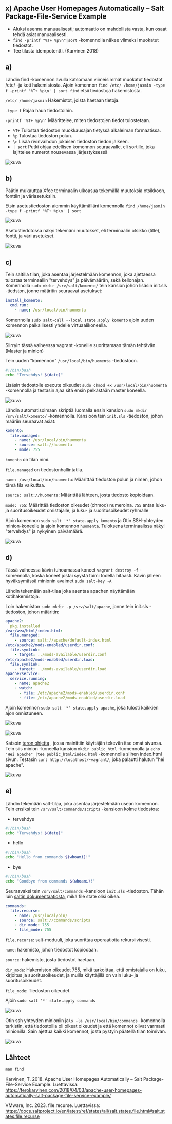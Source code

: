 ## x) Apache User Homepages Automatically – Salt Package-File-Service Example
- Aluksi asenna manuaalisesti; automaatio on mahdollista vasta, kun osaat tehdä asiat manuaalisesti.
- `find -printf "%T+ %p\n"|sort` -komennolla näkee viimeksi muokatut tiedostot.
- Tee tilasta idempotentti. 
(Karvinen 2018)

## a)
Lähdin find -komennon avulla katsomaan viimeisimmät muokatut tiedostot /etc/ -ja koti hakemistosta.
Ajoin komennon `find /etc/ /home/jasmin -type f -printf '%T+ %p\n' | sort`.
`find` etsii tiedostoja hakemistosta.

`/etc/ /home/jasmin` Hakemistot, joista haetaan tietoja.

`-type f` Rajaa haun tiedostoihin.

`-printf '%T+ %p\n'` Määrittelee, miten tiedostojen tiedot tulostetaan.
- `%T+` Tulostaa tiedoston muokkausajan tietyssä aikaleiman formaatissa.
- `%p` Tulostaa tiedoston polun.
- `\n` Lisää rivinvaihdon jokaisen tiedoston tiedon jälkeen.
- `| sort` Putki ohjaa edellisen komennon seuraavalle, eli sortille, joka lajittelee numerot nousevassa järjestyksessä

![kuva](images/h5/1.png)

## b)
Päätin mukauttaa Xfce terminaalin ulkoasua tekemällä muutoksia otsikkoon, fonttiin ja väriasetuksiin.

Etsin asetustiedoston aiemmin käyttämälläni komennolla `find /home/jasmin -type f -printf '%T+ %p\n' | sort`

![kuva](images/h5/2.png)

Asetustiedotossa näkyi tekemäni muutokset, eli terminaalin otsikko (title), fontti, ja väri asetukset.

![kuva](images/h5/3.png)

## c)
Tein saltilla tilan, joka asentaa järjestelmään komennon, joka ajettaessa tulostaa terminaaliin "tervehdys" ja päivämäärän, sekä kellonajan. Komennolla `sudo mkdir /srv/salt/komento/` tein kansion johon lisäsin init.sls -tiedston, jonne määritin seuraavat asetukset:

```yaml
install_komento:
  cmd.run:
    - name: /usr/local/bin/huomenta
```

Komennolla `sudo salt-call --local state.apply komento` ajoin uuden komennon paikallisesti yhdelle virtuaalikoneella.

![kuva](images/h5/4.png)

Siirryin tässä vaiheessa vagrant -koneille suorittamaan tämän tehtävän. (Master ja minion)

Tein uuden "komennon" `/usr/local/bin/huomenta` -tiedostoon.
```bash
#!/bin/bash
echo "Tervehdys! $(date)"
```
Lisäsin tiedostolle execute oikeudet `sudo chmod +x /usr/local/bin/huomenta ` -komennolla ja testasin ajaa sitä ensin pelkästään master koneella.

![kuva](images/h5/5.png)

Lähdin automatisoimaan skriptiä luomalla ensin kansion `sudo mkdir /srv/salt/komento/` -komennolla. Kansioon tein `init.sls` -tiedoston, johon määriin seuraavat asiat: 
```yaml
komento:
  file.managed:
    - name: /usr/local/bin/huomenta
    - source: salt://huomenta
    - mode: 755
```
`komento` on tilan nimi.

`file.managed` on tiedostonhallintatila.

`name: /usr/local/bin/huomenta`: Määrittää tiedoston polun ja nimen, johon tämä tila vaikuttaa.

`source: salt://huomenta`: Määrittää lähteen, josta tiedosto kopioidaan.

`mode: 755`: Määrittää tiedoston oikeudet (chmod) numeroina. `755` antaa luku- ja suoritusoikeudet omistajalle, ja luku- ja suoritusoikeudet ryhmälle

Ajoin komennon `sudo salt '*' state.apply komento` ja Otin SSH-yhteyden minion-koneelle ja ajoin komennon `huomenta`. Tuloksena terminaalissa näkyi "tervehdys" ja nykyinen päivämäärä.

![kuva](images/h5/6.png)

## d)
Tässä vaiheessa kävin tuhoamassa koneet `vagrant destroy -f` -komennolla, koska koneet jostai syystä toimi todella hitaasti. Kävin jälleen hyväksymässä minionin avaimet `sudo salt-key -A`

Lähdin tekemään salt-tilaa joka asentaa apachen näyttämään kotihakemistoja.
 
Loin hakemiston `sudo mkdir -p /srv/salt/apache`, jonne tein init.sls -tiedoston, johon määritin:
```yaml
apache2:
  pkg.installed
/var/www/html/index.html:
  file.managed:
    - source: salt://apache/default-index.html
/etc/apache2/mods-enabled/userdir.conf:
  file.symlink:
    - target: ../mods-available/userdir.conf
/etc/apache2/mods-enabled/userdir.load:
  file.symlink:
    - target: ../mods-available/userdir.load
apache2service:
  service.running:
    - name: apache2
    - watch:
      - file: /etc/apache2/mods-enabled/userdir.conf
      - file: /etc/apache2/mods-enabled/userdir.load
```

Ajoin komennon `sudo salt '*' state.apply apache`, joka tulosti kaikkien ajon onnistuneen. 

![kuva](images/h5/7.png)

![kuva](images/h5/10.png)

Katsoin [teron ohjetta](https://terokarvinen.com/2018/04/03/apache-user-homepages-automatically-salt-package-file-service-example/) , jossa mainittiin käyttäjän tekevän itse omat sivunsa. Tein siis minion -koneella kansion `mkdir public_html` -komennolla ja `echo "Hei apache" |tee public_html/index.html` -komennolla siihen index.html sivun.
Testasin `curl http://localhost/~vagrant/`, joka palautti halutun "hei apache".

![kuva](images/h5/12.png)

## e)

Lähdin tekemään salt-tilaa, joka asentaa järjestelmään usean komennon.
Tein ensiksi tein `/srv/salt/commands/scripts` -kansioon kolme tiedostoa:
- tervehdys
```bash
#!/bin/bash
echo "Tervehdys! $(date)"
```
- hello
```bash
#!/bin/bash
echo "Hello from commands $(whoami)!"
```
- bye
```bash
#!/bin/bash
echo "Goodbye from commands $(whoami)!"
```

Seuraavaksi tein `/srv/salt/commands` -kansioon `init.sls` -tiedoston. Tähän luin [saltin dokumentaatiosta](https://docs.saltproject.io/en/latest/ref/states/all/salt.states.file.html#salt.states.file.recurse), mikä file state olisi oikea. 
```yaml
commands:
  file.recurse:
    - name: /usr/local/bin/
    - source: salt://commands/scripts
    - dir_mode: 755
    - file_mode: 755
```

`file.recurse`: salt-moduuli, joka suorittaa operaatioita rekursiivisesti.

`name`: hakemisto, johon tiedostot kopiodaan.

`source`: hakemisto, josta tiedostot haetaan.

`dir_mode`: Hakemiston oikeudet 755, mikä tarkoittaa, että omistajalla on luku, kirjoitus ja suoritusoikeudet, ja muilla käyttäjillä on vain luku- ja suoritusoikeudet.

`file_mode`: Tiedoston oikeudet.

Ajoin `sudo salt '*' state.apply commands` 

![kuva](images/h5/13.png)

Otin ssh yhteyden minioniin ja`ls -la /usr/local/bin/commands` -komennolla tarkistin, että tiedostoilla oli oikeat oikeudet ja että komennot olivat varmasti minionilla.
Sain ajettua kaikki komennot, josta pystyin päätellä tilan toimivan.

![kuva](images/h5/14.png)

## Lähteet

`man find` 

Karvinen, T. 2018. Apache User Homepages Automatically – Salt Package-File-Service Example. Luettavissa: https://terokarvinen.com/2018/04/03/apache-user-homepages-automatically-salt-package-file-service-example/

VMware, Inc. 2023. file.recurse. Luettavissa: https://docs.saltproject.io/en/latest/ref/states/all/salt.states.file.html#salt.states.file.recurse
